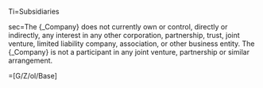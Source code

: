 Ti=Subsidiaries

sec=The {_Company} does not currently own or control, directly or indirectly, any interest in any other corporation, partnership, trust, joint venture, limited liability company, association, or other business entity. The {_Company} is not a participant in any joint venture, partnership or similar arrangement.

=[G/Z/ol/Base]
